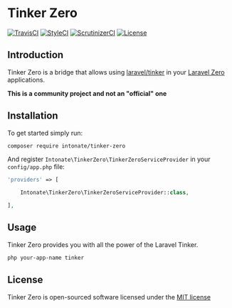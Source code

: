 # Tinker Zero

[![TravisCI](https://img.shields.io/travis/intonate/tinker-zero/master.svg?style=flat-square)](https://travis-ci.org/intonate/tinker-zero)
[![StyleCI](https://styleci.io/repos/110322700/shield)](https://styleci.io/repos/110322700)
[![ScrutinizerCI](https://img.shields.io/scrutinizer/g/intonate/tinker-zero.svg?style=flat-square)](https://scrutinizer-ci.com/g/intonate/tinker-zero)
[![License](https://img.shields.io/badge/license-MIT-brightgreen.svg?style=flat-square)](https://github.com/intonate/tinker-zero/blob/master/LICENSE)

## Introduction

Tinker Zero is a bridge that allows using [laravel/tinker](https://github.com/laravel/tinker) in your [Laravel Zero](http://laravel-zero.com) applications.

**This is a community project and not an "official" one**

## Installation

To get started simply run:

```sh
composer require intonate/tinker-zero
```

And register `Intonate\TinkerZero\TinkerZeroServiceProvider` in your `config/app.php` file:

```php
'providers' => [

    Intonate\TinkerZero\TinkerZeroServiceProvider::class,

],
```

## Usage

Tinker Zero provides you with all the power of the Laravel Tinker.

```sh
php your-app-name tinker
```

## License

Tinker Zero is open-sourced software licensed under the [MIT license](https://github.com/laravel-zero/laravel-zero/blob/stable/LICENSE.md)
